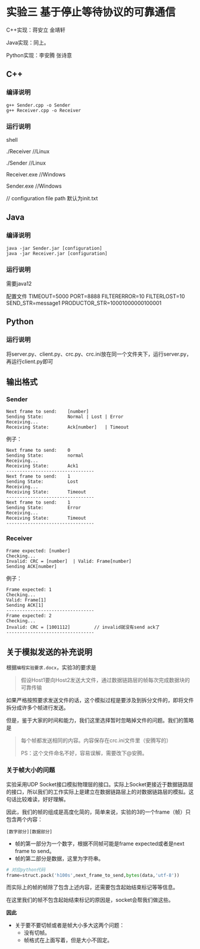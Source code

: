 # 实验三 基于停止等待协议的可靠通信

C++实现：蒋安立 金靖轩

Java实现：同上。

Python实现：李安腾 张诗意

## C++

### 编译说明

```shell
g++ Sender.cpp -o Sender
g++ Receiver.cpp -o Receiver
```

### 运行说明

shell

./Receiver   //Linux

./Sender     //Linux

Receiver.exe    //Windows

Sender.exe     //Windows

// configuration file path 默认为init.txt

## Java

### 编译说明

```
java -jar Sender.jar [configuration]
java -jar Receiver.jar [configuration]
```

### 运行说明

需要java12

配置文件
TIMEOUT=5000
PORT=8888
FILTERERROR=10
FILTERLOST=10
SEND_STR=message1
PRODUCTOR_STR=10001000000100001

## Python

### 运行说明
将server.py、client.py、crc.py、crc.ini放在同一个文件夹下，运行server.py，再运行client.py即可

## 输出格式

### Sender

```
Next frame to send:    [number]
Sending State:         Normal | Lost | Error
Receiving...
Receiving State:       Ack[number]   | Timeout
```

例子：

```
Next frame to send:    0
Sending State:         normal
Receiving...
Receiving State:       Ack1
---------------------------------
Next frame to send:    1
Sending State:         Lost
Receiving...
Receiving State:       Timeout
---------------------------------
Next frame to send:    1
Sending State:         Error
Receiving...
Receiving State:       Timeout
---------------------------------
```

### Receiver

```
Frame expected: [number]
Checking...
Invalid: CRC = [number]  | Valid: Frame[number]
Sending ACK[number]
```

例子：

```
Frame expected: 1
Checking...
Valid: Frame[1]
Sending ACK[1]
---------------------------------
Frame expected: 2
Checking...
Invalid: CRC = [1001112]         // invalid就没有send ack了
---------------------------------
```

## 关于模拟发送的补充说明

根据`编程实验要求.docx`，实验3的要求是

> 假设Host1要向Host2发送大文件，通过数据链路层的帧每次完成数据块的可靠传输

如果严格按照要求发送文件的话，这个模拟过程是要涉及到拆分文件的，即将文件拆分成许多个帧进行发送。

但是，鉴于大家的时间和能力，我们这里选择暂时忽略掉文件的问题。我们的策略是

> 每个帧都发送相同的内容。内容保存在crc.ini文件里（安腾写的）
>
> PS：这个文件命名不好，容易误解，需要改下@安腾。

### 关于帧大小的问题

实验采用UDP Socket接口模拟物理层的接口。实际上Socket更接近于数据链路层的接口，所以我们的工作实际上是建立在数据链路层上的对数据链路层的模拟。这句话比较难读，好好理解。

因此，我们的帧的组成是高度化简的，简单来说，实验的3的一个frame（帧）只包含两个内容：

```
[数字部分][数据部分]
```

- 帧的第一部分为一个数字，根据不同帧可能是frame expected或者是next frame to send。
- 帧的第二部分是数据，这里为字符串。

```python
# 对应python代码
frame=struct.pack('h100s',next_frame_to_send,bytes(data,'utf-8')) 
```

而实际上的帧的帧除了包含上述内容，还需要包含起始结束标记等等信息。

在这里我们的帧不包含起始结束标记的原因是，socket会帮我们做这些。

**因此**

- 关于要不要切帧或者是帧大小多大这两个问题：
  - 没有切帧。
  - 帧格式在上面写着，但是大小不固定。

